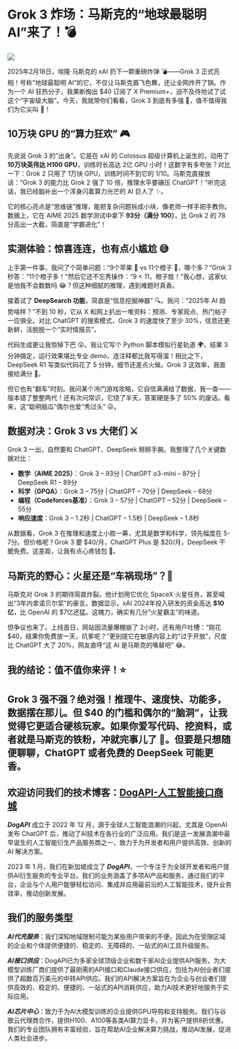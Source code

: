 # Grok 3 炸场：马斯克的“地球最聪明 AI”来了！💣

![](https://dogapi.ai/wp-content/uploads/2025/03/grok3-vs-gpt4-performance-comparison.webp)

2025年2月18日，埃隆·马斯克的 xAI 扔下一颗重磅炸弹 💣——Grok 3 正式亮相！号称“地球最聪明 AI”的它，不仅让马斯克眉飞色舞，还让全网炸开了锅。作为一个 AI 狂热分子，我果断掏出 $40 订阅了 X Premium+，迫不及待地试了试这个“宇宙级大脑”。今天，我就带你们看看，Grok 3 到底有多强 💪，值不值得我们为它尖叫 🎉！

## 10万块 GPU 的“算力狂欢” 🎮

先说说 Grok 3 的“出身”。它是在 xAI 的 Colossus 超级计算机上诞生的，动用了 **10万块英伟达 H100 GPU**，训练时长高达 2亿 GPU 小时！这数字有多夸张？对比一下：Grok 2 只用了 1万块 GPU，训练时间不到它的 1/10。马斯克直接放话：“Grok 3 的能力比 Grok 2 强了 10 倍，推理水平要碾压 ChatGPT！”听完这话，我已经脑补出一个浑身闪着算力光芒的 AI 巨人了 ✨。

它的核心亮点是“思维链”推理，能把复杂问题拆成小块，像老师一样手把手教你。数据上，它在 AIME 2025 数学测试中拿下 **93分（满分 100）**，比 Grok 2 的 78分高出一大截，简直是“学霸进化”！

## 实测体验：惊喜连连，也有点小尴尬 😅

上手第一件事，我问了个简单问题：“9个苹果 🍎 vs 11个橙子 🍊，哪个多？”Grok 3 秒答：“11个橙子多！”然后它还不忘秀操作：“9 < 11，橙子胜！”我心想，这家伙是怕我不会数数吗 😂？但这种细腻的推理，遇到难题时真香。

接着试了 **DeepSearch 功能**，简直是“信息挖掘神器” 🔍。我问：“2025年 AI 趋势啥样？”不到 10 秒，它从 X 和网上扒出一堆资料：预测、专家观点、热门帖子一应俱全。对比 ChatGPT 的搜索模式，Grok 3 的速度快了至少 30%，信息还更新鲜，活脱脱一个“实时情报员”。

代码生成更让我惊掉下巴 😲。我让它写个 Python 脚本模拟行星轨道 🌍，结果 3 分钟搞定，运行效果堪比专业 demo，连注释都比我写得溜！相比之下，DeepSeek R1 写类似代码花了 5 分钟，细节还差点火候。Grok 3 这效率，我直接给满分 💯。

但它也有“翻车”时刻。我问某个冷门游戏攻略，它自信满满给了数据，我一查——版本错了整整两代！还有次问常识，它绕了半天，答案硬是多了 50% 的废话。看来，这“聪明脑瓜”偶尔也爱“秀过头” 😜。

## 数据对决：Grok 3 vs 大佬们 ⚔️

Grok 3 一出，自然要和 ChatGPT、DeepSeek 掰掰手腕。我整理了几个关键数据对比：

- **数学（AIME 2025）**：Grok 3 – 93分 | ChatGPT o3-mini – 87分 | DeepSeek R1 – 89分
- **科学（GPQA）**：Grok 3 – 75分 | ChatGPT – 70分 | DeepSeek – 68分
- **编程（Codeforces基准）**：Grok 3 – 57分 | ChatGPT – 52分 | DeepSeek – 55分
- **响应速度**：Grok 3 – 1.2秒 | ChatGPT – 1.5秒 | DeepSeek – 1.8秒

从数据看，Grok 3 在推理和速度上小胜一筹，尤其是数学和科学，领先幅度在 5-7分。但价格呢？Grok 3 要 $40/月，ChatGPT Plus 是 $20/月，DeepSeek 干脆免费。这差距，让我有点心疼钱包 💸。

## 马斯克的野心：火星还是“车祸现场”？🌌

马斯克对 Grok 3 的期待简直炸裂。他计划用它优化 SpaceX 火星任务，甚至喊出“3年内拿诺贝尔奖”的豪言。数据显示，xAI 2024年投入研发的资金高达 **$10亿**，比 OpenAI 的 $7亿还猛。这魄力，确实有几分“火星霸主”的味道。

但争议也来了。上线首日，网站因流量爆棚崩了 2小时，还有用户吐槽：“刚花 $40，结果你免费放一天，坑爹呢？”更别提它在敏感内容上的“过于开放”，尺度比 ChatGPT 大了 20%，网友直呼“这 AI 是马斯克的嘴替吧” 😂。

## 我的结论：值不值你来评！⭐

Grok 3 强不强？绝对强！推理牛、速度快、功能多，数据摆在那儿。但 $40 的门槛和偶尔的“脑洞”，让我觉得它更适合硬核玩家。如果你爱写代码、挖资料，或者就是马斯克的铁粉，冲就完事儿了 🎯。但要是只想随便聊聊，ChatGPT 或者免费的 DeepSeek 可能更香。
----

## 欢迎访问我们的技术博客：[DogAPI-人工智能接口商城](https://dogapi.ai/)

***DogAPI*** 成立于 2022 年 12 月，源于全球人工智能浪潮的兴起，尤其是 OpenAI 发布 ChatGPT 后，推动了AI技术在各行业的广泛应用。我们是这一发展浪潮中最早诞生的人工智能衍生产品服务商之一，致力于为开发者和用户提供高效、创新的 AI 解决方案。

2023 年 1 月，我们在新加坡成立了 ***DogAPI***，一个专注于为全球开发者和用户提供AI衍生服务的专业平台。我们的业务涵盖了多项AI产品和服务，通过我们的平台，企业与个人用户能够轻松访问、集成并应用最前沿的人工智能技术，提升业务效率，推动创新发展。

## **我们的服务类型**

***AI代充服务***：我们深知地域限制可能为某些用户带来的不便，因此为在受限区域的企业和个体提供便捷的、稳定的、无障碍的、一站式的AI工具升级服务。

***AI接口供应***：DogAPI已为多家全球顶级企业和数千家AI企业提供API服务，为大模型训练厂商们提供了最刚需的API接口和Claude接口供应，包括为AI创业者们提供了超数百万美元的中转API供应。我们的API解决方案旨在为企业与创业者们提供高效的、稳定的、便捷的、一站式的API消耗供应，助力AI技术更好地服务于实际应用。

***AI芯片中心***：致力于为AI大模型训练的企业提供GPU导购和支持服务。我们与谷歌云代理商合作，提供H100、A100等各类AI算力显卡，并为客户提供8折优惠。我们的专业团队拥有丰富经验，旨在帮助AI企业解决算力挑战，推动AI发展，促进人类社会进步。
